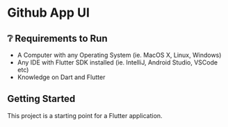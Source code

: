 # Github App UI

## ❔ Requirements to Run 
- A Computer with any Operating System (ie. MacOS X, Linux, Windows)
- Any IDE with Flutter SDK installed (ie. IntelliJ, Android Studio, VSCode etc)
- Knowledge on Dart and Flutter
 

 



## Getting Started

This project is a starting point for a Flutter application.

